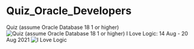 # Quiz_Oracle_Developers
Quiz (assume Oracle Database 18 1 or higher) ![Quiz (assume Oracle Database 18 1 or higher)](https://user-images.githubusercontent.com/69799720/129455022-e0bc6a14-fbe4-4754-8df8-07aed8da977c.png)
I Love Logic: 14 Aug - 20 Aug 2021 ![I Love Logic](https://user-images.githubusercontent.com/69799720/129455403-b3c10f89-63cb-44c6-89c2-940cb9a813f3.PNG)

